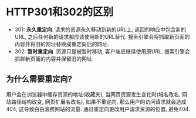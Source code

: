 # HTTP301和302的区别

- 301: **永久重定向**. 请求的资源永久移动到新的URL上, 返回的响应中包含新的URL, 之后任何新的请求都应该使用新的URL替代. 搜索引擎会将抓取新页面的内容并将旧的网址替换成重定向后的网址.
- 302: **暂时重定向**. 资源只是被暂时移动, 客户端应继续使用原URL. 搜索引擎会抓群新页面的内容并保留旧的网址.

## 为什么需要重定向?

用户会在浏览器中缓存资源的地址(收藏夹), 当网页资源发生变化时(域名改名, 网站路径结构改变, 网页扩展名改名), 如果不重定向, 那么用户的访问请求就会造成404, 这导致白白浪费网站的流量. 通过重定向更改用户请求资源的位置, 避免404.
